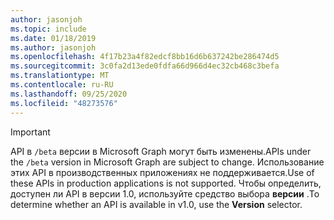 ```yaml
---
author: jasonjoh
ms.topic: include
ms.date: 01/18/2019
ms.author: jasonjoh
ms.openlocfilehash: 4f17b23a4f82edcf8bb16d6b637242be286474d5
ms.sourcegitcommit: 3c0fa2d13ede0fdfa66d966d4ec32cb468c3befa
ms.translationtype: MT
ms.contentlocale: ru-RU
ms.lasthandoff: 09/25/2020
ms.locfileid: "48273576"
---
```

<!-- markdownlint-disable MD041-->

> [!IMPORTANT]
> <span data-ttu-id="869a7-101">API в `/beta` версии в Microsoft Graph могут быть изменены.</span><span class="sxs-lookup"><span data-stu-id="869a7-101">APIs under the `/beta` version in Microsoft Graph are subject to change.</span></span> <span data-ttu-id="869a7-102">Использование этих API в производственных приложениях не поддерживается.</span><span class="sxs-lookup"><span data-stu-id="869a7-102">Use of these APIs in production applications is not supported.</span></span> <span data-ttu-id="869a7-103">Чтобы определить, доступен ли API в версии 1.0, используйте средство выбора **версии** .</span><span class="sxs-lookup"><span data-stu-id="869a7-103">To determine whether an API is available in v1.0, use the **Version** selector.</span></span>

